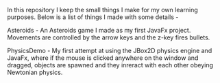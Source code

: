 In this repository I keep the small things I make for my own learning purposes. Below is a list of things I made with some details -

Asteroids - An Asteroids game I made as my first JavaFx project. Movements are controlled by the arrow keys and the z-key fires bullets.

PhysicsDemo - My first attempt at using the JBox2D physics engine and JavaFx, where if the mouse is clicked anywhere on the window and dragged, objects are spawned and they inreract with each other obeying Newtonian physics.
